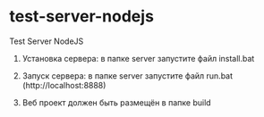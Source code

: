 # test-server-nodejs
Test Server NodeJS

1. Установка сервера: в папке server запустите файл install.bat

2. Запуск сервера: в папке server запустите файл run.bat (http://localhost:8888)

3. Веб проект должен быть размещён в папке build